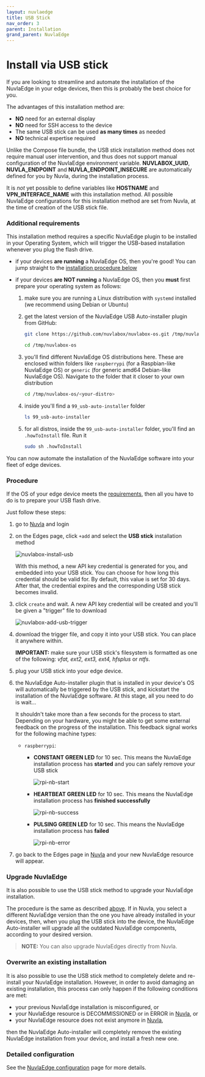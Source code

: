 ```yaml
---
layout: nuvlaedge
title: USB Stick
nav_order: 3
parent: Installation
grand_parent: NuvlaEdge
---
```


# Install via USB stick

If you are looking to streamline and automate the installation of the NuvlaEdge in your edge devices, then this is probably the best choice for you.

The advantages of this installation method are:
- **NO** need for an external display
- **NO** need for SSH access to the device
- The same USB stick can be used **as many times** as needed
- **NO** technical expertise required

Unlike the Compose file bundle, the USB stick installation method does not require manual user intervention, and thus does not support manual configuration of the NuvlaEdge environment variable. **NUVLABOX_UUID**, **NUVLA_ENDPOINT** and **NUVLA_ENDPOINT_INSECURE** are automatically defined for you by Nuvla, during the installation process.

It is _not_ yet possible to define variables like **HOSTNAME** and **VPN_INTERFACE_NAME** with this installation method. All possible NuvlaEdge configurations for this installation method are set from Nuvla, at the time of creation of the USB stick file.

### Additional requirements

This installation method requires a specific NuvlaEdge plugin to be installed in your Operating System, which will trigger the USB-based installation whenever you plug the flash drive.

- if your devices **are running** a NuvlaEdge OS, then you're good! You can jump straight to the [installation procedure below](#procedure)

- if your devices **are NOT running** a NuvlaEdge OS, then you **must** first prepare your operating system as follows:

    1. make sure you are running a Linux distribution with `systemd` installed (we recommend using Debian or Ubuntu)
    2. get the latest version of the NuvlaEdge USB Auto-installer plugin from GitHub:

        ```bash
        git clone https://github.com/nuvlabox/nuvlabox-os.git /tmp/nuvlabox-os

        cd /tmp/nuvlabox-os
        ```

    3. you'll find different NuvlaEdge OS distributions here. These are enclosed within folders like `raspberrypi` (for a Raspbian-like NuvlaEdge OS) or `generic` (for generic amd64 Debian-like NuvlaEdge OS). Navigate to the folder that it closer to your own distribution

        ```bash
        cd /tmp/nuvlabox-os/<your-distro>
        ```

    4. inside you'll find a `99_usb-auto-installer` folder

        ```bash
        ls 99_usb-auto-installer
        ```

    5. for all distros, inside the `99_usb-auto-installer` folder, you'll find an `.howToInstall` file. Run it

        ```bash
        sudo sh .howToInstall
        ```

You can now automate the installation of the NuvlaEdge software into your fleet of edge devices.

### Procedure

If the OS of your edge device meets the [requirements](#additional-requirements), then all you have to do is to prepare your USB flash drive.

Just follow these steps:

1. go to [Nuvla](https://nuvla.io) and login
2. on the Edges page, click `+add` and select the **USB stick** installation method

   ![nuvlabox-install-usb](/assets/img/nuvlabox-add-usb.png)

   With this method, a new API key credential is generated for you, and embedded into your USB stick. You can choose for how long this credential should be valid for. By default, this value is set for 30 days. After that, the credential expires and the corresponding USB stick becomes invalid.

3. click `create` and wait. A new API key credential will be created and you'll be given a "trigger" file to download

   ![nuvlabox-add-usb-trigger](/assets/img/nuvlabox-add-usb-trigger.png)

4. download the trigger file, and copy it into your USB stick. You can place it anywhere within.

   **IMPORTANT:** make sure your USB stick's filesystem is formatted as one of the following: _vfat, ext2, ext3, ext4, hfsplus_ or _ntfs_.

5. plug your USB stick into your edge device.

6. the NuvlaEdge Auto-installer plugin that is installed in your device's OS will automatically be triggered by the USB stick, and kickstart the installation of the NuvlaEdge software. At this stage, all you need to do is wait...

   It shouldn't take more than a few seconds for the process to start. Depending on your hardware, you might be able to get some external feedback on the progress of the installation. This feedback signal works for the following machine types:
    - `raspberrypi`:
        - **CONSTANT GREEN LED** for 10 sec. This means the NuvlaEdge installation process has **started** and you can safely remove your USB stick

          ![rpi-nb-start](/assets/img/rpi-nb-start.gif)

        - **HEARTBEAT GREEN LED** for 10 sec. This means the NuvlaEdge installation process has **finished successfully**

          ![rpi-nb-success](/assets/img/rpi-nb-success.gif)

        - **PULSING GREEN LED** for 10 sec. This means the NuvlaEdge installation process has **failed**

          ![rpi-nb-error](/assets/img/rpi-nb-error.gif)

7. go back to the Edges page in [Nuvla](https://nuvla.io) and your new NuvlaEdge resource will appear.


### Upgrade NuvlaEdge

It is also possible to use the USB stick method to upgrade your NuvlaEdge installation.

The procedure is the same as described [above](#procedure). If in Nuvla, you select a different NuvlaEdge version than the one you have already installed in your devices, then, when you plug the USB stick into the device, the NuvlaEdge Auto-installer will upgrade all the outdated NuvlaEdge components, according to your desired version.

> **NOTE:** You can also upgrade NuvlaEdges directly from Nuvla.


### Overwrite an existing installation

It is also possible to use the USB stick method to completely delete and re-install your NuvlaEdge installation. However, in order to avoid damaging an existing installation, this process can only happen if the following conditions are met:

- your previous NuvlaEdge installation is misconfigured, or
- your NuvlaEdge resource is DECOMMISSIONED or in ERROR in [Nuvla](https://nuvla.io/ui/edge), or
- your NuvlaEdge resource does not exist anymore in [Nuvla](https://nuvla.io/ui/edge),

then the NuvlaEdge Auto-installer will completely remove the existing NuvlaEdge installation from your device, and install a fresh new one.


### Detailed configuration

See the [NuvlaEdge configuration](/nuvlaedge/configuration/) page for more details.
